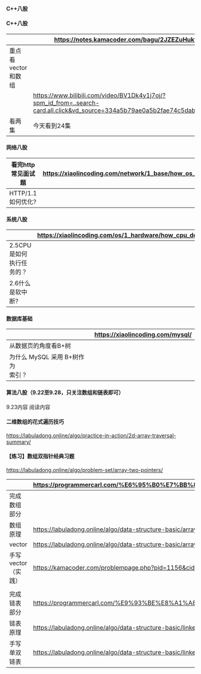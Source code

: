 #### C++八股
#### C++八股

|              | https://notes.kamacoder.com/bagu/2JZEZuHukwi                                                                                |
| ------------ | --------------------------------------------------------------------------------------------------------------------------- |
| 重点看vector和数组 |                                                                                                                             |
|              | https://www.bilibili.com/video/BV1Dk4y1j7oj/?spm_id_from=..search-card.all.click&vd_source=334a5b79ae0a5b2fae74c5dab9051d5b |
| 看两集          | 今天看到24集                                                                                                                     |
#### 网络八股

| 看完http常见面试题   | https://xiaolincoding.com/network/1_base/how_os_deal_network_package.html |
| ------------- | ------------------------------------------------------------------------- |
| HTTP/1.1如何优化? |                                                                           |


#### 系统八股

|                 | https://xiaolincoding.com/os/1_hardware/how_cpu_deal_task.htmlhttps://xiaolincoding.com/ |
| --------------- | ---------------------------------------------------------------------------------------- |
| 2.5CPU是如何执行任务的？ |                                                                                          |
| 2.6什么是软中断?      |                                                                                          |



#### 数据库基础

|                           | https://xiaolincoding.com/mysql/ |
| ------------------------- | -------------------------------- |
| 从数据页的角度看B+树               |                                  |
| 为什么 MySQL 采用 B+树作为<br>索引？ |                                  |

#### 算法八股（9.22至9.28，只关注数组和链表即可）

9.23内容
阅读内容
#### 二维数组的花式遍历技巧
https://labuladong.online/algo/practice-in-action/2d-array-traversal-summary/
#### 【练习】数组双指针经典习题
https://labuladong.online/algo/problem-set/array-two-pointers/

|              | https://programmercarl.com/%E6%95%B0%E7%BB%84%E7%90%86%E8%AE%BA%E5%9F%BA%E7%A1%80.html |
| ------------ | -------------------------------------------------------------------------------------- |
| 完成数组部分       |                                                                                        |
| 数组原理         | https://labuladong.online/algo/data-structure-basic/array-basic/                       |
| vector       | https://labuladong.online/algo/data-structure-basic/array-implement/                   |
| 手写vector（实践） | https://kamacoder.com/problempage.php?pid=1156&cid=10&lid=105                          |
|              |                                                                                        |
| 完成链表部分       | https://programmercarl.com/%E9%93%BE%E8%A1%A8%E7%90%86%E8%AE%BA%E5%9F%BA%E7%A1%80.html |
| 链表原理         | https://labuladong.online/algo/data-structure-basic/linkedlist-basic/                  |
| 手写单双链表       | https://labuladong.online/algo/data-structure-basic/linkedlist-implement/              |
